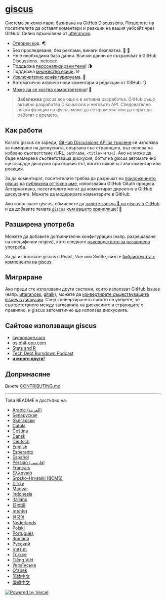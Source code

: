 # [giscus][giscus]

Система за коментари, базирана на [GitHub Discussions][discussions]. Позволете на посетителите да оставят коментари и реакции на вашия уебсайт чрез GitHub! Силно вдъхновена от [utterances][utterances].

- [Отворен код][repo]. 🌏
- Без проследяване, без реклами, винаги безплатна. 📡 🚫
- Не е необходима база данни. Всички данни се съхраняват в GitHub Discussions. :octocat:
- Поддържа [персонализирани теми][creating-custom-themes]! 🌗
- Поддържа [множество езици][multiple-languages]. 🌐
- [Изключително конфигурируема][advanced-usage]. 🔧
- Автоматично извлича нови коментари и редакции от GitHub. 🔃
- [Може да се хоства самостоятелно][self-hosting]! 🤳

> **Забележка**
> giscus все още е в активна разработка. GitHub също активно разработва Discussions и неговото API. Следователно някои функции на giscus може да се променят или да спрат да работят с времето.

## Как работи

Когато giscus се зареди, [GitHub Discussions API за търсене][search-api] се използва за намиране на дискусията, свързана със страницата, въз основа на избрано съответствие (URL, `pathname`, `<title>` и т.н.). Ако не може да бъде намерена съответстваща дискусия, ботът на giscus автоматично ще създаде дискусия при първия път, когато някой остави коментар или реакция.

За да коментират, посетителите трябва да разрешат на [приложението giscus][giscus-app] да [публикува от тяхно име][authorization], използвайки GitHub OAuth процеса. Алтернативно, посетителите могат да коментират директно в GitHub дискусията. Можете да модерирате коментарите в GitHub.

[giscus]: https://giscus.app
[discussions]: https://docs.github.com/en/discussions
[utterances]: https://github.com/utterance/utterances
[repo]: https://github.com/giscus/giscus
[advanced-usage]: https://github.com/giscus/giscus/blob/main/ADVANCED-USAGE.md
[creating-custom-themes]: https://github.com/giscus/giscus/blob/main/ADVANCED-USAGE.md#data-theme
[multiple-languages]: https://github.com/giscus/giscus/blob/main/CONTRIBUTING.md#adding-localizations
[self-hosting]: https://github.com/giscus/giscus/blob/main/SELF-HOSTING.md
[search-api]: https://docs.github.com/en/graphql/guides/using-the-graphql-api-for-discussions#search
[giscus-app]: https://github.com/apps/giscus
[authorization]: https://docs.github.com/en/developers/apps/identifying-and-authorizing-users-for-github-apps

<!-- configuration -->

Ако използвате giscus, обмислете да [дадете звезда 🌟 на giscus в GitHub][repo] и да добавите темата [`giscus`][giscus-topic] [към вашето хранилище][topic-howto]! 🎉

## Разширена употреба

Можете да добавите допълнителни конфигурации (напр. разрешаване на специфични origins), като следвате [ръководството за разширена употреба][advanced-usage].

За да използвате giscus с React, Vue или Svelte, вижте [библиотеката с компоненти на giscus][giscus-component].

## Мигриране

Ако преди сте използвали други системи, които използват GitHub Issues (напр. [utterances][utterances], [gitalk][gitalk]), можете да [конвертирате съществуващите issues в дискусии][convert]. След конвертирането просто се уверете, че съответствието между заглавията на дискусиите и страниците е правилно, и giscus автоматично ще използва дискусиите.

## Сайтове използващи giscus

- [laymonage.com][laymonage-website]
- [os.phil-opp.com][os-phil-opp]
- [Stats and R][statsandr]
- [Tech Debt Burndown Podcast][techdebtburndown]
- [**и много други!**][giscus-topic]

## Допринасяне

Вижте [CONTRIBUTING.md][contributing]

[giscus-component]: https://github.com/giscus/giscus-component
[repo]: https://github.com/giscus/giscus
[giscus-topic]: https://github.com/topics/giscus
[topic-howto]: https://docs.github.com/en/github/administering-a-repository/classifying-your-repository-with-topics
[advanced-usage]: https://github.com/giscus/giscus/blob/main/ADVANCED-USAGE.md
[utterances]: https://github.com/utterance/utterances
[gitalk]: https://github.com/gitalk/gitalk
[convert]: https://docs.github.com/en/discussions/managing-discussions-for-your-community/moderating-discussions#converting-an-issue-to-a-discussion
[laymonage-website]: https://laymonage.com/posts/giscus
[os-phil-opp]: https://os.phil-opp.com
[statsandr]: https://statsandr.com
[techdebtburndown]: https://techdebtburndown.com
[contributing]: https://github.com/giscus/giscus/blob/main/CONTRIBUTING.md

<!-- end -->

---

Това README е достъпно на:

- [Arabic (العربية)](README.ar.md)
- [Беларуская](README.be.md)
- [български](README.bg.md)
- [Català](README.ca.md)
- [Čeština](README.cs.md)
- [Dansk](README.da.md)
- [Deutsch](README.de.md)
- [English](README.md)
- [Esperanto](README.eo.md)
- [Español](README.es.md)
- [Persian (فارسی)](README.fa.md)
- [Français](README.fr.md)
- [Ελληνικά](README.gr.md)
- [Srpsko-Hrvatski (BCMS)](README.hbs.md)
- [עברית](README.he.md)
- [Magyar](README.hu.md)
- [Indonesia](README.id.md)
- [Italiano](README.it.md)
- [日本語](README.ja.md)
- [ភាសាខ្មែរ](README.kh.md)
- [한국어](README.ko.md)
- [Nederlands](README.nl.md)
- [Polski](README.pl.md)
- [Português](README.pt.md)
- [Română](README.ro.md)
- [Русский](README.ru.md)
- [ภาษาไทย](README.th.md)
- [Türkçe](README.tr.md)
- [Tiếng Việt](README.vi.md)
- [Українська](README.uk.md)
- [O'zbek](README.uz.md)
- [简体中文](README.zh-CN.md)
- [繁體中文](README.zh-TW.md)

[![Powered by Vercel](public/powered-by-vercel.svg)][vercel]

[vercel]: https://vercel.com/?utm_source=giscus&utm_campaign=oss
